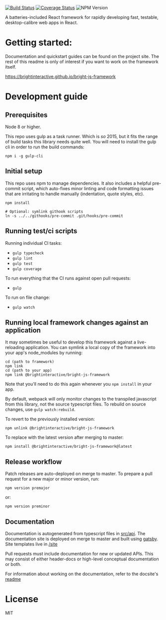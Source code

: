 [![Build Status](https://travis-ci.org/brightinteractive/bright-js-framework.svg?branch=master)](https://travis-ci.org/brightinteractive/bright-js-framework)
[![Coverage Status](https://coveralls.io/repos/github/brightinteractive/bright-js-framework/badge.svg?branch=AP-84_coveralls)](https://coveralls.io/github/brightinteractive/bright-js-framework?branch=master)
![NPM Version](https://img.shields.io/npm/v/@brightinteractive/bright-js-framework.svg)

A batteries-included React framework for rapidly developing fast, testable, desktop-calibre web apps in React.


Getting started:
==

Documentation and quickstart guides can be found on the project site. The rest of this readme is only of interest if you want to work on the framework itself.

https://brightinteractive.github.io/bright-js-framework


Development guide
==

Prerequisites
--
Node 8 or higher.

This repo uses gulp as a task runner. Which is *so* 2015, but it fits the range of build tasks this library needs quite well. You will need to install the gulp cli in order to run the build commands:

```
npm i -g gulp-cli
```


Initial setup
---

This repo uses npm to manage dependencies. It also includes a helpful pre-commit script, which auto-fixes minor linting and code formatting issues that are irritating to handle manually (indentation, quote styles, etc).

```
npm install

# Optional: symlink githook scripts
ln -s ../../githooks/pre-commit .git/hooks/pre-commit
```

Running test/ci scripts
---

Running individual CI tasks:

* `gulp typecheck`
* `gulp lint`
* `gulp test`
* `gulp coverage`

To run everything that the CI runs against open pull requests:

* `gulp`

To run on file change:

* `gulp watch`


Running local framework changes against an application
---

It may sometimes be useful to develop this framework against a live-reloading application.
You can symlink a local copy of the framework into your app's node_modules by running:

```
cd (path to framework)
npm link
cd (path to your app)
npm link @brightinteractive/bright-js-framework
```

Note that you'll need to do this again whenever you `npm install` in your app.

By default, webpack will only monitor changes to the transpiled javascript from this library, not the source typescript files. To rebuild on source changes, use `gulp watch:rebuild`.

To revert to the previously installed version:

`npm unlink @brightinteractive/bright-js-framework`

To replace with the latest version after merging to master:

`npm install @brightinteractive/bright-js-framework@latest`


Release workflow
---

Patch releases are auto-deployed on merge to  master. To prepare a pull request for a new major or minor version, run:

```
npm version premajor
```

or:

```
npm version preminor
```


Documentation
---

Documentation is autogenerated from typescript files in [src/api](/bright-js-framework/tree/master/src/api). The documentation site is deployed on merge to master and built using [gatsby](https://gatsbyjs.org). Site templates live in [/site](/bright-js-framework/tree/master/docs-site/)

Pull requests must include documentation for new or updated APIs. This may consist of either header-docs or high-level conceptual documentation or both.

For information about working on the documentation, refer to the docsite's [readme](/bright-js-framework/blob/master/docs-site/README.md)

License
==
MIT
